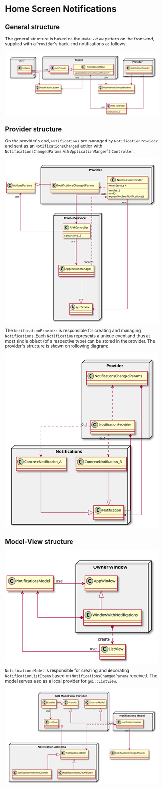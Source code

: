# Home Screen Notifications

## General structure
The general structure is based on the `Model-View` pattern on the front-end, supplied with a `Provider`'s back-end notifications as follows:

![](doc/notifications_mvp_general_overview.svg)

## Provider structure

On the provider's end, `Notifications` are managed by `NotificationProvider` and sent as an `NotificationsChanged` action with `NotificationsChangedParams` via `ApplicationManger`'s `Controller`.

![](doc/notifications_provider_owner_structure.svg)

The `NotificationProvider` is responsible for creating and managing `Notifications`. Each `Notification` represents a unique 
event and thus at most single object (of a respective type) can be stored in the provider. The provider's structure is shown on following diagram:   

![](doc/notifications_provider_structure.svg)

## Model-View structure

![](doc/notifications_model_owner_structure.svg)

`NotificationsModel` is responsible for creating and decorating `NotificationListItem`s based on `NotificationsChangedParams` received. 
The model serves also as a local provider for `gui::ListView`.  

![](doc/notifications_model_structure.svg)

